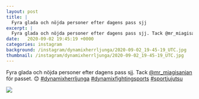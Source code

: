 ```yaml
---
layout: post
title: |
  Fyra glada och nöjda personer efter dagens pass sjj
excerpt: |
  Fyra glada och nöjda personer efter dagens pass sjj. Tack @mr_miagisanjan för passet. 😊   
date:   2020-09-02 19:45:19 +0000
categories: instagram
background: /instagram/dynamixherrljunga/2020-09-02_19-45-19_UTC.jpg
thumbnail: /instagram/dynamixherrljunga/2020-09-02_19-45-19_UTC.jpg
---
```

Fyra glada och nöjda personer efter dagens pass sjj. Tack [@mr_miagisanjan](https://www.instagram.com/mr_miagisanjan/) för passet. 😊 [#dynamixherrljunga](https://www.instagram.com/explore/tags/dynamixherrljunga/) [#dynamixfightingsports](https://www.instagram.com/explore/tags/dynamixfightingsports/) [#sportjujutsu](https://www.instagram.com/explore/tags/sportjujutsu/)



<img src='/www-dynamix-herrljunga/instagram/dynamixherrljunga/2020-09-02_19-45-19_UTC.jpg' class='img-fluid' />

